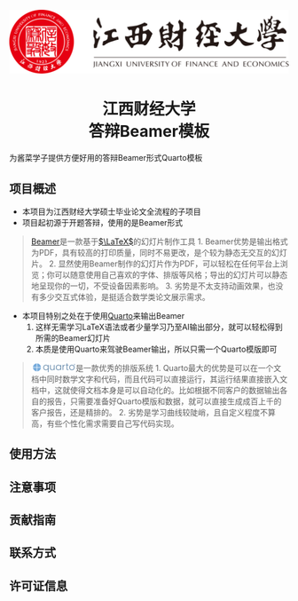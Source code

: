 ![jxufe](imgs/logos/江西财经大学-logo.svg)

# <center>江西财经大学<br>答辩Beamer模板</center>

为酱菜学子提供方便好用的答辩Beamer形式Quarto模板

## 项目概述​

- 本项目为江西财经大学硕士毕业论文全流程的子项目
- 项目起初源于开题答辩，使用的是Beamer形式

> [Beamer](https://github.com/josephwright/beamer)是一款基于[$\LaTeX$](https://www.latex-project.org/)的幻灯片制作工具
    1. Beamer优势是输出格式为PDF，具有较高的打印质量，同时不易更改，是个较为静态无交互的幻灯片。
    2. 显然使用Beamer制作的幻灯片作为PDF，可以轻松在任何平台上浏览；你可以随意使用自己喜欢的字体、排版等风格；导出的幻灯片可以静态地呈现你的一切，不受设备因素影响。
    3. 劣势是不太支持动画效果，也没有多少交互式体验，是挺适合数学类论文展示需求。

- 本项目特别之处在于使用[Quarto](https://quarto.org/)来输出Beamer
    1. 这样无需学习LaTeX语法或者少量学习乃至AI输出部分，就可以轻松得到所需的Beamer幻灯片
    2. 本质是使用Quarto来驾驶Beamer输出，所以只需一个Quarto模版即可

> <a href="https://quarto.org/"><img src="imgs/logos/quarto.png" style="vertical-align: middle; margin-top: -5px" width="80"></a>是一款优秀的排版系统
    1. Quarto最大的优势是可以在一个文档中同时数学文字和代码，而且代码可以直接运行，其运行结果直接嵌入文档中，这就使得文档本身是可以自动化的。比如根据不同客户的数据输出各自的报告，只需要准备好Quarto模版和数据，就可以直接生成成百上千的客户报告，还是精排的。
    2. 劣势是学习曲线较陡峭，且自定义程度不算高，有些个性化需求需要自己写代码实现。

## 使用方法​

<!-- 指导如何下载模板文件（提供清晰下载路径说明）。
分步讲解在 Word 软件中打开模板及开始撰写论文的操作。​
举例说明如何根据自身内容修改标题、替换文本、插入图表等。​ -->



## 注意事项​

<!-- 提醒用户注意学校格式要求可能存在更新，需及时核对。​
说明模板部分样式若需微调的注意要点及操作方法。​
告知在使用过程中可能遇到的问题及初步解决思路。​ -->

## 贡献指南​

<!-- 鼓励用户对模板提出改进建议、报告格式错误或不规范处。​
说明贡献方式，如提交 Pull Request、在 Issues 中反馈等。​
对贡献者表示感谢并提及贡献会带来的积极影响。​ -->

## 联系方式​

<!-- 留下模板维护者或项目发起人的邮箱等联系方式，方便交流。​ -->

## 许可证信息​

<!-- 说明模板所采用的开源许可证类型及相关权益规定。 -->
